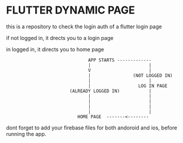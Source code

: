 # FLUTTER DYNAMIC PAGE

this is a repository to check the login auth of a flutter login page

if not logged in, it drects you to a login page

in logged in, it directs you to home page


                                   APP STARTS ------------- 
                                   |                      |
                                   V                      |
                                   |                (NOT LOGGED IN)
                                   |                      |
                                   |                  LOG IN PAGE
                            (ALREADY LOGGED IN)           |
                                   |                      |
                                   |                      |
                                   |                      |
                                   |                      |
                               HOME PAGE  -------<--------


dont forget to add your firebase files for both andoroid and ios, before running the app.
